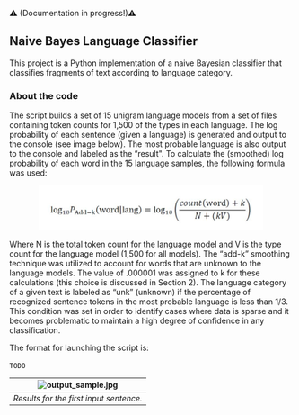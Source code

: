 :warning: (Documentation in progress!):warning:

Naive Bayes Language Classifier
---

This project is a Python implementation of a naive Bayesian classifier that classifies fragments of text according to language category. 

### About the code

The script builds a set of 15 unigram language models from a set of files containing token counts for 1,500 of the types in each language. The log probability of each sentence (given a language) is generated and output to the console (see image below). The most probable language is also output to the console and labeled as the “result".
To calculate the (smoothed) log probability of each word in the 15 language samples, the following formula was used:

<p align="center">
  <img src="formula1.jpg" alt="formula1.jpg" width="400"/>
</p>

Where N is the total token count for the language model and V is the type count for the language model (1,500 for all models). The “add-k” smoothing technique was utilized to account for words that are unknown to the language models. The value of .000001 was assigned to k for these calculations (this choice is discussed in Section 2).
The language category of a given text is labeled as “unk” (unknown) if the percentage of recognized sentence tokens in the most probable language is less than 1/3. This condition was set in order to identify cases where data is sparse and it becomes problematic to maintain a high degree of confidence in any classification.


The format for launching the script is:  

```TODO```


| <img src="output_sample.jpg" alt="output_sample.jpg" width="1000"/> | 
|:--:| 
| *Results for the first input sentence.* |


